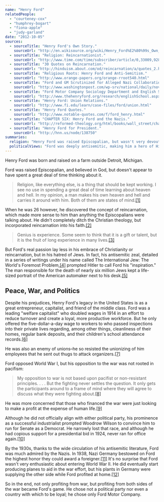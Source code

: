 ```yaml
---
name: "Henry Ford"
relatedPeople:
  - "courteney-cox"
  - "humphrey-bogart"
  - "fiona-apple"
  - "judy-garland"
date: "2012-10-05"
sources:
  - sourceTitle: "Henry Ford's Own Story."
    sourceUrl: "http://en.wikisource.org/wiki/Henry_Ford%E2%80%99s_Own_Story"
  - sourceTitle: "Religion: Reincarnationist."
    sourceUrl: "http://www.time.com/time/subscriber/article/0,33009,928043,00.html"
  - sourceTitle: "30 Quotes on Reincarnation."
    sourceUrl: "http://hinduism.about.com/od/reincarnation/a/quotes_2.htm"
  - sourceTitle: "Religious Roots: Henry Ford and Anti-Semitism."
    sourceUrl: "http://www.orange-papers.org/orange-rroot540.html"
  - sourceTitle: "Ford and GM Scrutinized for Alleged Nazi Collaboration."
    sourceUrl: "http://www.washingtonpost.com/wp-srv/national/daily/nov98/nazicars30.htm"
  - sourceTitle: "Ford Motor Company Sociology Department and English School."
    sourceUrl: "http://www.thehenryford.org/research/englishSchool.aspx"
  - sourceTitle: "Henry Ford: Union Relations."
    sourceUrl: "http://www.fi.edu/learn/case-files/ford/union.html"
  - sourceTitle: "Henry Ford Quotes."
    sourceUrl: "http://www.notable-quotes.com/f/ford_henry.html"
  - sourceTitle: "CHAPTER SIX: Henry Ford and the Nazis."
    sourceUrl: "http://reformed-theology.org/html/books/wall_street/chapter_06.htm"
  - sourceTitle: "Henry Ford for President."
    sourceUrl: "http://hnn.us/node/138750"
summaries:
  religion: "Henry Ford was raised Episcopalian, but wasn't very devout. He also believed in reincarnation."
  politicalViews: "Ford was deeply antisemitic, making him a hero of Hitler and the Nazis."
---
```


Henry Ford was born and raised on a farm outside Detroit, Michigan.

Ford was raised Episcopalian, and believed in God, but doesn't appear to have spent a great deal of time thinking about it.

>Religion, like everything else, is a thing that should be kept working. I see no use in spending a great deal of time learning about heaven and hell. In my opinion, a man makes his own heaven and hell and carries it around with him. Both of them are states of mind.<a class="source-citation" href="#http%3A%2F%2Fen.wikisource.org%2Fwiki%2FHenry_Ford%25E2%2580%2599s_Own_Story" title="Henry Ford&apos;s Own Story.">[1]</a>

When he was 26 however, he discovered the concept of reincarnation, which made more sense to him than anything the Episcopalians were talking about. He didn't completely ditch the Christian theology, but incorporated reincarnation into his faith.<a class="source-citation" href="#http%3A%2F%2Fwww.time.com%2Ftime%2Fsubscriber%2Farticle%2F0%2C33009%2C928043%2C00.html" title="Religion: Reincarnationist.">[2]</a>

>Genius is experience. Some seem to think that it is a gift or talent, but it is the fruit of long experience in many lives.<a class="source-citation" href="#http%3A%2F%2Fhinduism.about.com%2Fod%2Freincarnation%2Fa%2Fquotes_2.htm" title="30 Quotes on Reincarnation.">[3]</a>

But Ford's real passion lay less in his embrace of Christianity or reincarnation, but in his hatred of Jews. In fact, his antisemitic zeal, detailed in a series of writings under his name called The International Jew: The World's Foremost Problem,<a class="source-citation" href="#http%3A%2F%2Fwww.orange-papers.org%2Forange-rroot540.html" title="Religious Roots: Henry Ford and Anti-Semitism.">[4]</a> prompted Hitler to call Ford his "inspiration." The man responsible for the death of nearly six million Jews kept a life-sized portrait of the American automaker next to his desk.<a class="source-citation" href="#http%3A%2F%2Fwww.washingtonpost.com%2Fwp-srv%2Fnational%2Fdaily%2Fnov98%2Fnazicars30.htm" title="Ford and GM Scrutinized for Alleged Nazi Collaboration.">[5]</a>

## Peace, War, and Politics

Despite his prejudices, Henry Ford's legacy in the United States is as a great entrepreneur, capitalist, and friend of the middle class. Ford was a leading "welfare capitalist" who doubled wages in 1914 in an effort to reduce turnover and create a loyal, more productive workforce. But he only offered the five-dollar-a-day wage to workers to who passed inspections into their private lives regarding, among other things, cleanliness of their homes, regular bank deposits, and their children's school attendance records.<a class="source-citation" href="#http%3A%2F%2Fwww.thehenryford.org%2Fresearch%2FenglishSchool.aspx" title="Ford Motor Company Sociology Department and English School.">[6]</a>

He was also an enemy of unions–he so resisted the unionizing of him employees that he sent out thugs to attack organizers.<a class="source-citation" href="#http%3A%2F%2Fwww.fi.edu%2Flearn%2Fcase-files%2Fford%2Funion.html" title="Henry Ford: Union Relations.">[7]</a>

Ford opposed World War I, but his opposition to the war was not rooted in pacifism:

>My opposition to war is not based upon pacifist or non-resistant principles. . . . But the fighting never settles the question. It only gets the participants around to a frame of mind where they will agree to discuss what they were fighting about.<a class="source-citation" href="#http%3A%2F%2Fwww.notable-quotes.com%2Ff%2Fford_henry.html" title="Henry Ford Quotes.">[8]</a>

He was more concerned that those who financed the war were just looking to make a profit at the expense of human life.<a class="source-citation" href="#http%3A%2F%2Freformed-theology.org%2Fhtml%2Fbooks%2Fwall_street%2Fchapter_06.htm" title="CHAPTER SIX: Henry Ford and the Nazis.">[9]</a>

Although he did not officially align with either political party, his prominence as a successful industrialist prompted Woodrow Wilson to convince him to run for Senate as a Democrat. He narrowly lost that race, and although he had copious support for a presidential bid in 1924, never ran for office again.<a class="source-citation" href="#http%3A%2F%2Fhnn.us%2Fnode%2F138750" title="Henry Ford for President.">[10]</a>

By the 1930s, thanks to the wide circulation of his antisemitic literature, Ford was much admired by the Nazis. In 1938, Nazi Germany bestowed on Ford the highest honor they could award a foreigner.<a class="source-citation" href="#http%3A%2F%2Fwww.washingtonpost.com%2Fwp-srv%2Fnational%2Fdaily%2Fnov98%2Fnazicars30.htm" title="Ford and GM Scrutinized for Alleged Nazi Collaboration.">[11]</a> It's no surprise that Ford wasn't very enthusiastic about entering World War II. He did eventually start producing planes to aid in the war effort, but his plants in Germany were supplying the other side while Ford profited at home.<a class="source-citation" href="#http%3A%2F%2Fwww.washingtonpost.com%2Fwp-srv%2Fnational%2Fdaily%2Fnov98%2Fnazicars30.htm" title="Ford and GM Scrutinized for Alleged Nazi Collaboration.">[12]</a>

So in the end, not only profiting from war, but profiting from both sides of the war became Ford's game. He chose not a political party nor even a country with which to be loyal; he chose only Ford Motor Company.